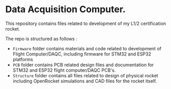 
# Data Acquisition Computer.

This repository contains files related to development of my L1/2 certification rocket.

The repo is structured as follows :
- `Firmware` folder contains materials and code related to development of Flight Computer/DAQC, including firmware for STM32 and ESP32 platforms
- `PCB` folder contains PCB related design files and documentation for STM32 and ESP32 flight computer/DAQC PCB's.
- `Structure` folder contains all files related to design of physical rocket including OpenRocket simulations and CAD files for the rocket itself.

